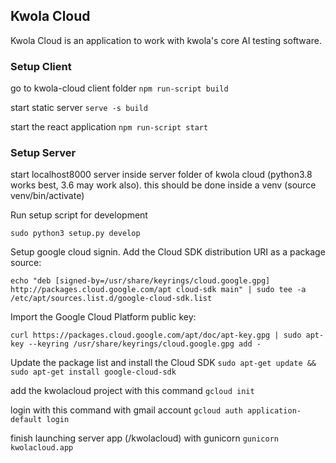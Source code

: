 ## Kwola Cloud

Kwola Cloud is an application to work with kwola's core AI testing software.  

### Setup Client
go to kwola-cloud client folder 
```npm run-script build```

start static server
```serve -s build```

start the react application
```npm run-script start```

### Setup Server
start localhost8000 server inside server folder of kwola cloud (python3.8 works best, 3.6 may work also).
this should be done inside a venv (source venv/bin/activate)

Run setup script for development

```sudo python3 setup.py develop```

 Setup google cloud signin.
 Add the Cloud SDK distribution URI as a package source:
 
```echo "deb [signed-by=/usr/share/keyrings/cloud.google.gpg] http://packages.cloud.google.com/apt cloud-sdk main" | sudo tee -a /etc/apt/sources.list.d/google-cloud-sdk.list```

Import the Google Cloud Platform public key:

```curl https://packages.cloud.google.com/apt/doc/apt-key.gpg | sudo apt-key --keyring /usr/share/keyrings/cloud.google.gpg add -```

Update the package list and install the Cloud SDK
```sudo apt-get update && sudo apt-get install google-cloud-sdk```

add the kwolacloud project with this command
```gcloud init```

login with this command with gmail account
```gcloud auth application-default login```

finish launching server app (/kwolacloud) with gunicorn
```gunicorn kwolacloud.app```




